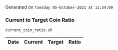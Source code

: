 Generated on `Tuesday 05-October-2021 at 11:54:09`

### Current to Target Coin Ratio
`current_coin_ratio.sh`

Date|Current|Target|Ratio
---|---|---|---
